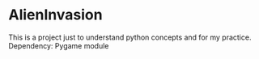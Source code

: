# AlienInvasion

This is a project just to understand python concepts and for my practice.
Dependency:
  Pygame module
